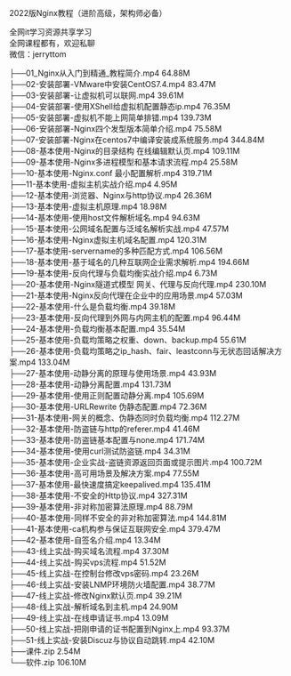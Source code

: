 2022版Nginx教程（进阶高级，架构师必备）

全网it学习资源共享学习<br>全网课程都有，欢迎私聊<br>微信：jerryttom<br>

├──01_Nginx从入门到精通_教程简介.mp4 64.88M<br> ├──02-安装部署-VMware中安装CentOS7.4.mp4 83.47M<br> ├──03-安装部署-让虚拟机可以联网.mp4 39.61M<br> ├──04-安装部署-使用XShell给虚拟机配置静态ip.mp4 76.35M<br> ├──05-安装部署-虚拟机不能上网简单排错.mp4 139.73M<br> ├──06-安装部署-Nginx四个发型版本简单介绍.mp4 75.58M<br> ├──07-安装部署-Nginx在centos7中编译安装成系统服务.mp4 344.84M<br> ├──08-基本使用-Nginx的目录结构 在线编辑默认页.mp4 109.11M<br> ├──09-基本使用-Nginx多进程模型和基本请求流程.mp4 25.58M<br> ├──10-基本使用-Nginx.conf 最小配置解析.mp4 319.71M<br> ├──11-基本使用-虚拟主机实战介绍.mp4 4.95M<br> ├──12-基本使用-浏览器、Nginx与http协议.mp4 26.36M<br> ├──13-基本使用-虚拟主机原理.mp4 18.98M<br> ├──14-基本使用-使用host文件解析域名.mp4 94.63M<br> ├──15-基本使用-公网域名配置与泛域名解析实战.mp4 47.57M<br> ├──16-基本使用-Nginx虚拟主机域名配置.mp4 120.31M<br> ├──17-基本使用-servername的多种匹配方式.mp4 106.56M<br> ├──18-基本使用-基于域名的几种互联网企业需求解析.mp4 194.66M<br> ├──19-基本使用-反向代理与负载均衡实战介绍.mp4 6.73M<br> ├──20-基本使用-Nginx隧道式模型 网关、代理与反向代理.mp4 230.10M<br> ├──21-基本使用-Nginx反向代理在企业中的应用场景.mp4 57.03M<br> ├──22-基本使用-什么是负载均衡.mp4 39.18M<br> ├──23-基本使用-反向代理到外网与内网主机的配置.mp4 96.44M<br> ├──24-基本使用-负载均衡基本配置.mp4 35.54M<br> ├──25-基本使用-负载均策略之权重、down、backup.mp4 55.61M<br> ├──26-基本使用-负载均策略之ip_hash、fair、leastconn与无状态回话解决方案.mp4 133.04M<br> ├──27-基本使用-动静分离的原理与使用场景.mp4 43.93M<br> ├──28-基本使用-动静分离配置.mp4 131.73M<br> ├──29-基本使用-使用正则配置动静分离.mp4 105.69M<br> ├──30-基本使用-URLRewrite 伪静态配置.mp4 72.36M<br> ├──31-基本使用-网关的概念、伪静态同时负载均衡.mp4 112.27M<br> ├──32-基本使用-防盗链与http的referer.mp4 41.46M<br> ├──33-基本使用-防盗链基本配置与none.mp4 171.74M<br> ├──34-基本使用-使用curl测试防盗链.mp4 34.31M<br> ├──35-基本使用-企业实战-盗链资源返回页面或提示图片.mp4 100.72M<br> ├──36-基本使用-高可用场景及解决方案.mp4 77.55M<br> ├──37-基本使用-最快速度搞定keepalived.mp4 135.41M<br> ├──38-基本使用-不安全的Http协议.mp4 327.31M<br> ├──39-基本使用-非对称加密算法原理.mp4 88.79M<br> ├──40-基本使用-同样不安全的非对称加密算法.mp4 144.81M<br> ├──41-基本使用-ca机构参与保证互联网安全.mp4 379.47M<br> ├──42-基本使用-自签名介绍.mp4 13.34M<br> ├──43-线上实战-购买域名流程.mp4 37.30M<br> ├──44-线上实战-购买vps流程.mp4 51.52M<br> ├──45-线上实战-在控制台修改vps密码.mp4 23.26M<br> ├──46-线上实战-安装LNMP环境防火墙配置.mp4 38.77M<br> ├──47-线上实战-修改Nginx默认页.mp4 39.21M<br> ├──48-线上实战-解析域名到主机.mp4 24.90M<br> ├──49-线上实战-在线申请证书.mp4 13.09M<br> ├──50-线上实战-把刚申请的证书配置到Nginx上.mp4 93.37M<br> ├──51-线上实战-安装Discuz与协议自动跳转.mp4 42.10M<br> ├──课件.zip 2.54M<br> └──软件.zip 106.10M
